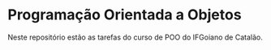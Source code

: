 # Programação Orientada a Objetos

Neste repositório estão as tarefas do curso de POO do IFGoiano de Catalão.
